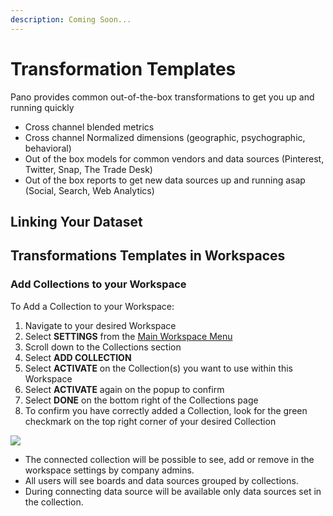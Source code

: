 ```yaml
---
description: Coming Soon...
---
```


# Transformation Templates

Pano provides common out-of-the-box transformations to get you up and running quickly

* Cross channel blended metrics
* Cross channel Normalized dimensions \(geographic, psychographic, behavioral\)
* Out of the box models for common vendors and data sources \(Pinterest, Twitter, Snap, The Trade Desk\)
* Out of the box reports to get new data sources up and running asap \(Social, Search, Web Analytics\)

## Linking Your Dataset

## Transformations Templates in Workspaces



### **Add Collections to your Workspace**

To Add a Collection to your Workspace:

1. Navigate to your desired Workspace
2. Select **SETTINGS** from the [Main Workspace Menu]()
3. Scroll down to the Collections section
4. Select **ADD COLLECTION**
5. Select **ACTIVATE** on the Collection\(s\) you want to use within this Workspace
6. Select **ACTIVATE** again on the popup to confirm
7. Select **DONE** on the bottom right of the Collections page
8. To confirm you have correctly added a Collection, look for the green checkmark on the top right corner of your desired Collection





![](https://lh6.googleusercontent.com/5fWdzgDoA7-3sPkle7dA_wqqPvpviON2AAzt3NsNT8e1kgtxLl1izOwp3LGfIYl3iPQ-I-hkTQNQWgVowK2ow-MPguzmr6_rkIQ77jIejYrNbHz1IHb6KB4Ta499wP7gduXSdgwX)

* The connected collection will be possible to see, add or remove in the workspace settings by company admins.
* All users will see boards and data sources grouped by collections.
* During connecting data source will be available only data sources set in the collection. 



